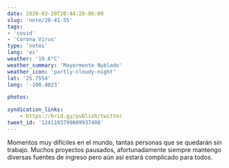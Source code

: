 ```yaml
---
date: 2020-03-20T20:44:28-06:00
slug: 'note/20-41-55'
tags:
- 'covid'
- 'Corona Virus'
type: 'notes'
lang: 'es'
weather: '19.6°C'
weather_summary: 'Mayormente Nublado'
weather_icon: 'partly-cloudy-night'
lat: '25.7554'
long: '-100.4023'

photos:

syndication_links:
    - https://brid.gy/publish/twitter
tweet_id: '1241193799809937408'
---
```

Momentos muy difíciles en el mundo, tantas personas que se quedarán sin trabajo. Muchos proyectos pausados, afortunadamente siempre mantengo diversas fuentes de ingreso pero aún así estará complicado para todos.